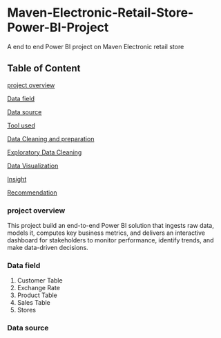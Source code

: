 # Maven-Electronic-Retail-Store-Power-BI-Project
A end to end Power BI project on Maven Electronic retail store

Table of Content
---
[project overview](#project-overview)

[Data field](#Data-field)

[Data source](#Data-source)

[Tool used](Tool-used)

[Data Cleaning and preparation](Data-cleaning-and-preparation)

[Exploratory Data Cleaning](Exploratory-Data-Cleaning)

[Data Visualization](Data-Visualization)

[Insight](Insight)

[Recommendation](Recommendation)

### project overview
This project build an end-to-end Power BI solution that ingests raw data, models it, computes key business metrics, and delivers an interactive dashboard for stakeholders to monitor performance, identify trends, and make data-driven decisions.

### Data field
1. Customer Table
2. Exchange Rate
3. Product Table
4. Sales Table
5. Stores

### Data source
